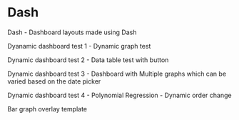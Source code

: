 # Dash
Dash - Dashboard layouts made using Dash

Dyanamic dashboard test 1 - Dynamic graph test

Dynamic dashboard test 2 - Data table test with button

Dynamic dashboard test 3 - Dashboard with Multiple graphs which can be varied based on the date picker

Dynamic dashboard test 4 - Polynomial Regression - Dynamic order change

Bar graph overlay template


